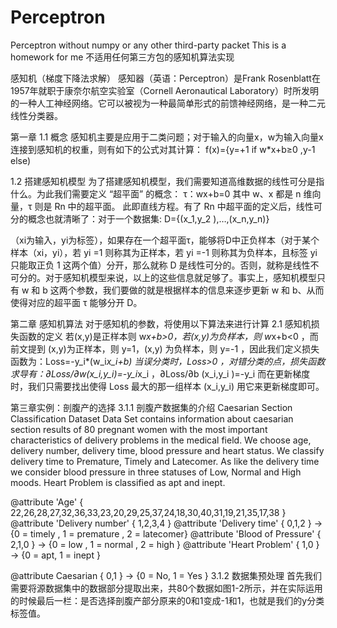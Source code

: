 # Perceptron
Perceptron without numpy or any other third-party packet 
This is a homework for me
不适用任何第三方包的感知机算法实现

感知机（梯度下降法求解）
感知器（英语：Perceptron）是Frank Rosenblatt在1957年就职于康奈尔航空实验室（Cornell Aeronautical Laboratory）时所发明的一种人工神经网络。它可以被视为一种最简单形式的前馈神经网络，是一种二元线性分类器。

第一章
1.1 概念
感知机主要是应用于二类问题；对于输入的向量x，w为输入向量x连接到感知机的权重，则有如下的公式对其计算：
f(x)={y=+1 if w*x+b≥0   ,y-1 else)

1.2 搭建感知机模型
为了搭建感知机模型，我们需要知道高维数据的线性可分是指什么。为此我们需要定义 “超平面” 的概念：
τ：wx+b=0
其中 w、x 都是 n 维向量，τ 则是 Rn 中的超平面。
此即直线方程。有了 Rn 中超平面的定义后，线性可分的概念也就清晰了：对于一个数据集:
D={(x_1,y_2 ),…,(x_n,y_n)}

（xi为输入，yi为标签），如果存在一个超平面τ，能够将D中正负样本（对于某个样本（xi，yi），若 yi =1 则称其为正样本，若 yi =-1 则称其为负样本，且标签 yi 只能取正负 1 这两个值）分开，那么就称 D 是线性可分的。否则，就称是线性不可分的。对于感知机模型来说，以上的这些信息就足够了。事实上，感知机模型只有 w 和 b 这两个参数，我们要做的就是根据样本的信息来逐步更新 w 和 b、从而使得对应的超平面 τ 能够分开 D。


第二章 感知机算法
对于感知机的参数，将使用以下算法来进行计算
 2.1 感知机损失函数的定义
若(x,y)是正样本则 w*x+b>0，若(x,y)为负样本，则 w*x+b<0 ，而前文提到 (x,y)为正样本，则 y=1，(x,y) 为负样本，则 y=-1 ，因此我们定义损失函数为：Loss=-y_i*(w_i*x_i+b)  当误分类时，Loss>0 ，对错分类的点，损失函数求导有：∂Loss/∂w(x_i,y_i)=-y_i*x_i ，∂Loss/∂b (x_i,y_i )=-y_i
而在更新梯度时，我们只需要找出使得 Loss 最大的那一组样本 (x_i,y_i) 用它来更新梯度即可。


第三章实例：剖腹产的选择
3.1.1 剖腹产数据集的介绍
Caesarian Section Classification Dataset Data Set contains information about caesarian section results of 80 pregnant women with the most important characteristics of delivery problems in the medical field.
We choose age, delivery number, delivery time, blood pressure and heart status. 
We classify delivery time to Premature, Timely and Latecomer. As like the delivery time we consider blood pressure in three statuses of Low, Normal and High moods. Heart Problem is classified as apt and inept. 

@attribute 'Age' { 22,26,28,27,32,36,33,23,20,29,25,37,24,18,30,40,31,19,21,35,17,38 } 
@attribute 'Delivery number' { 1,2,3,4 } 
@attribute 'Delivery time' { 0,1,2 } -> {0 = timely , 1 = premature , 2 = latecomer} 
@attribute 'Blood of Pressure' { 2,1,0 } -> {0 = low , 1 = normal , 2 = high } 
@attribute 'Heart Problem' { 1,0 } -> {0 = apt, 1 = inept } 

@attribute Caesarian { 0,1 } -> {0 = No, 1 = Yes } 
3.1.2 数据集预处理
首先我们需要将源数据集中的数据部分提取出来，共80个数据如图1-2所示，并在实际运用的时候最后一栏：是否选择剖腹产部分原来的0和1变成-1和1，也就是我们的y分类标签值。
